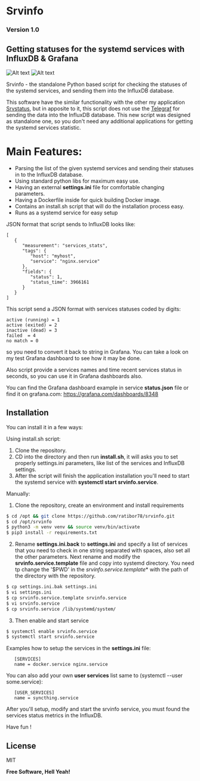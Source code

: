 # Srvinfo

### Version 1.0

## Getting statuses for the systemd services with InfluxDB & Grafana

![Alt text](https://github.com/ratibor78/servicestat/blob/master/services_grafana.png?raw=true "Grafana dashboard example")
![Alt text](https://github.com/ratibor78/servicestat/blob/master/services_grafana1.png?raw=true "Grafana dashboard example")

Srvinfo - the standalone Python based script for checking the statuses of the systemd services, and sending them into the InfluxDB database.

This software have the similar functionality with the other my application [Srvstatus](https://github.com/ratibor78/srvstatus), but in apposite to it,
this script does not use the [Telegraf](https://www.influxdata.com/time-series-platform/telegraf/) for sending the data into the InfluxDB database.
This new script was designed as standalone one, so you don't need any additional applications for getting the systemd services statistic.

# Main Features:

- Parsing the list of the given systemd services and sending their statuses in to the InfluxDB database.
- Using standard python libs for maximum easy use.
- Having an external **settings.ini** file for comfortable changing parameters.
- Having a Dockerfile inside for quick building Docker image.
- Contains an install.sh script that will do the installation process easy.
- Runs as a systemd service for easy setup

JSON format that script sends to InfluxDB looks like:

```
[
   {
      "measurement": "services_stats",
      "tags": {
         "host": "myhost",
         "service": "nginx.service"
      },
      "fields": {
         "status": 1,
         "status_time": 3966161
      }
   }
]
```

This script send a JSON format with services statuses coded by digits:
```
active (running) = 1
active (exited) = 2
inactive (dead) = 3
failed  = 4
no match = 0
```  
so you need to convert it back to string in Grafana.
You can take a look on my test Grafana dashboard to see how it may be done.

Also script provide a services names and time recent services status in seconds,
so you can use it in Grafana dashboards also.

You can find the Grafana dashboard example in service **status.json** file or find it on grafana.com: https://grafana.com/dashboards/8348

## Installation
You can install it in a few ways:

Using install.sh script:
1) Clone the repository.
2) CD into the directory and then run **install.sh**, it will asks you to set properly settings.ini parameters, like list of the services and InfluxDB settings.  
3) After the script will finish the application installation you'll need to start the systemd service with **systemctl start srvinfo.service**.

Manually:

1) Clone the repository, create an environment and install requirements
```sh
$ cd /opt && git clone https://github.com/ratibor78/srvinfo.git
$ cd /opt/srvinfo
$ python3 -m venv venv && source venv/bin/activate
$ pip3 install -r requirements.txt
```
2) Rename **settings.ini.back** to **settings.ini** and specify a list of services that you need to check in one string
separated with spaces, also set all the other parameters.
Next rename and modify the **srvinfo.service.template** file and copy into systemd directory. You need tp change the '$PWD'
in the *srvinfo.service.template** with the path of the directory with the repository.

```sh
$ cp settings.ini.bak settings.ini
$ vi settings.ini
$ cp srvinfo.service.template srvinfo.service
$ vi srvinfo.service
$ cp srvinfo.service /lib/systemd/system/
```
3) Then enable and start service
```sh
$ systemctl enable srvinfo.service
$ systemctl start srvinfo.service
```

Examples how to setup the services in the **settings.ini** file:
```
   [SERVICES]
   name = docker.service nginx.service
```
  You can also add your own **user services** list same to (systemctl --user some.service):

```
   [USER_SERVICES]
   name = syncthing.service
```

After you'll setup, modify and start the srvinfo service, you must found the services status metrics in the InfluxDB.

Have fun !

License
----

MIT

**Free Software, Hell Yeah!**
